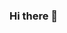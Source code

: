 ### Hi there 👋

<!--
**definitelynotchirag/definitelynotchirag** is a ✨ _special_ ✨ repository because its `README.md` (this file) appears on your GitHub profile.

Here are some ideas to get you started:

- 🔭 I’m currently working on web development
- 🌱 I’m currently learning Javascript
- 👯 I’m looking to collaborate on Github
- 🤔 I’m looking for help with FrontEnd Web Developing
- 💬 Ask me about Python, C++, HTML
- 📫 How to reach me: Discord - Ryuzaki#6661 Telegram - chirag57
- 😄 Pronouns: He/Him
- ⚡ Fun fact: ...
-->
